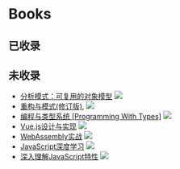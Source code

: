 # Books
## 已收录

## 未收录
- [分析模式：可复用的对象模型](https://item.jd.com/12742629.html) ![](https://img14.360buyimg.com/n1/jfs/t1/138870/29/10847/136481/5f87d06fE8fe1ec4f/5dcb01098fcad455.jpg)
- [重构与模式(修订版)](https://item.jd.com/13158056.html), ![](https://img11.360buyimg.com/n1/jfs/t1/169976/33/13358/60413/60542154E081bd3d2/6899c2f733027aea.jpg)
- [编程与类型系统 [Programming With Types]](https://item.jd.com/12790955.html) ![](https://img10.360buyimg.com/n1/jfs/t1/151507/3/14887/93396/60016d10Ea15ee85f/41f5d53f5e9c32b4.jpg)
- [Vue.js设计与实现](https://item.jd.com/13611922.html) ![](https://img12.360buyimg.com/n1/jfs/t1/140870/29/27845/244437/62048f1aEab7212d7/e610710b2f29f7ac.jpg)
- [WebAssembly实战](https://item.jd.com/13223744.html) ![](https://img14.360buyimg.com/n1/jfs/t1/186620/6/535/87128/608a2731Edd00e399/3ae4e8a8a917ab1a.jpg)
- [JavaScript深度学习](https://item.jd.com/12831791.html) ![](https://img11.360buyimg.com/n1/jfs/t1/170761/3/18394/131387/6076a5b3E214111f6/e962c50f2c5541bb.jpg)
- [深入理解JavaScript特性](https://item.jd.com/12612618.html) ![](https://img13.360buyimg.com/n1/jfs/t30097/96/1473913874/126044/614a2e26/5ce228bcNd1a213e1.jpg)